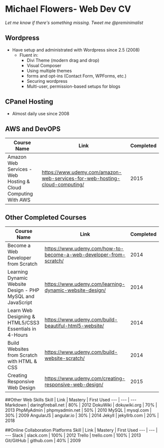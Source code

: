 # Michael Flowers- Web Dev CV

*Let me know if there's something missing. Tweet me @preminimalist*

## Wordpress
* Have setup and administrated with Wordpress since 2.5 (2008)
	* Fluent in: 
		* Divi Theme (modern drag and drop) 
		* Visual Composer 
		* Using multiple themes 
		* forms and opt-ins (Contact Form, WPForms, etc.)
		* Securing wordpress 
		* Multi-user, permission-based setups for blogs

## CPanel Hosting
* Almost daily use since 2008

## AWS and DevOPS

Course Name | Link | Completed
 --- | --- | --- 
 Amazon Web Services - Web Hosting & Cloud Computing With AWS | https://www.udemy.com/amazon-web-services-for-web-hosting-cloud-computing/ | 2015

## Other Completed Courses
Course Name | Link | Completed 
 --- | --- | --- 
 Become a Web Developer from Scratch| https://www.udemy.com/how-to-become-a-web-developer-from-scratch/ | 2014 
 Learning Dynamic Website Design - PHP MySQL and JavaScript | https://www.udemy.com/learning-dynamic-website-design/ | 2014
 Learn Web Designing & HTML5/CSS3 Essentials in 4-Hours | https://www.udemy.com/build-beautiful-html5-website/ | 2014 
 Build Websites from Scratch with HTML & CSS | https://www.udemy.com/build-website-scratch/ | 2014 
 Creating Responsive Web Design | https://www.udemy.com/creating-responsive-web-design/| 2015

##Other Web Skills
Skill | Link | Mastery | First Used 
 --- | --- | --- 
 Markdown | daringfireball.net | 80% | 2012 
 DokuWiki | dokuwiki.org | 70% | 2013 
 PhpMyAdmin | phpmyadmin.net | 50% | 2010 
 MySQL | mysql.com | 30% | 2009 
 AngularJS | angular.io | 30% | 2014 
 Jekyll | jekyllrb.com | 20% | 2018 

##Online Collaboration Platforms
Skill | Link | Mastery | First Used 
 --- | --- | --- 
 Slack | slack.com | 100% | 2012
 Trello | trello.com | 100% | 2013
 Git/GitHub | github.com | 40% | 2009 
